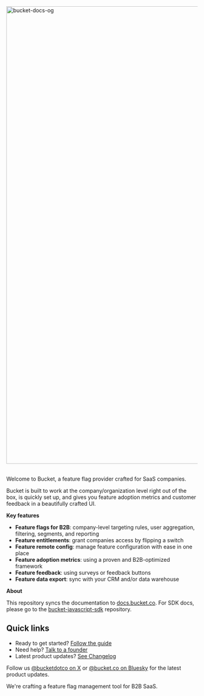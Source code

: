 <img width="1200" alt="bucket-docs-og" src="https://docs.bucket.co/~gitbook/image?url=https%3A%2F%2F412612722-files.gitbook.io%2F%7E%2Ffiles%2Fv0%2Fb%2Fgitbook-x-prod.appspot.com%2Fo%2Forganizations%252FDu9vflR1aVGOJElT6Sip%252Fsites%252Fsite_RVvaB%252Fsocialpreview%252FQMZvELgHSV06HcHke0HB%252FOG%2520-%2520Docs.jpg%3Falt%3Dmedia%26token%3Dd3b36bf6-20da-475c-84c9-9ae887b7a15d&width=1200&height=630&sign=6f89fdbf&sv=2" />

<br> Welcome to Bucket, a feature flag provider crafted for SaaS companies. 

Bucket is built to work at the company/organization level right out of the box, is quickly set up, and gives you feature adoption metrics and customer feedback in a beautifully crafted UI.

**Key features**

- **Feature flags for B2B**: company-level targeting rules, user aggregation, filtering, segments, and reporting‍
- **Feature entitlements**: grant companies access by flipping a switch
- **Feature remote config**: manage feature configuration with ease in one place
- **Feature adoption metrics**: using a proven and B2B-optimized framework
- **Feature feedback**: using surveys or feedback buttons
- **Feature data export**: sync with your CRM and/or data warehouse

**About**

This repository syncs the documentation to [docs.bucket.co](https://docs.bucket.co). For SDK docs, please go to the [bucket-javascript-sdk](https://github.com/bucketco/bucket-javascript-sdk) repository.

## Quick links

- Ready to get started? [Follow the guide](https://docs.bucket.co/introduction/getting-started)
- Need help? [Talk to a founder](https://bucket.co/contact)
- Latest product updates? [See Changelog](https://bucket.co/changelog)

Follow us [@bucketdotco on X](https://x.com/bucketdotco) or [@bucket.co on Bluesky](https://bsky.app/profile/bucket.co) for the latest product updates.

We're crafting a feature flag management tool for B2B SaaS.
